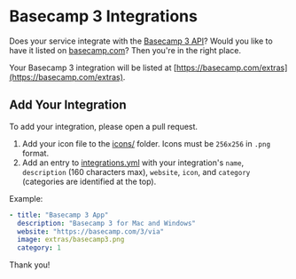 # Basecamp 3 Integrations

Does your service integrate with the [Basecamp 3 API](https://github.com/basecamp/bc3-api)? Would you like to have it listed on [basecamp.com](https://basecamp.com)? Then you're in the right place.

Your Basecamp 3 integration will be listed at [https://basecamp.com/extras](https://basecamp.com/extras).

## Add Your Integration

To add your integration, please open a pull request.

1. Add your icon file to the [icons/](icons/) folder. Icons must be `256x256` in `.png` format.
2. Add an entry to [integrations.yml](integrations.yml) with your integration's `name`, `description` (160 characters max), `website`, `icon`, and `category` (categories are identified at the top).

  Example:
  ```yaml
  - title: "Basecamp 3 App"
    description: "Basecamp 3 for Mac and Windows"
    website: "https://basecamp.com/3/via"
    image: extras/basecamp3.png
    category: 1
  ```



Thank you!
